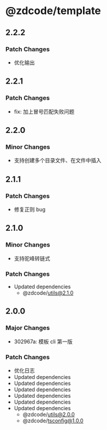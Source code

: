 # @zdcode/template

## 2.2.2

### Patch Changes

- 优化输出

## 2.2.1

### Patch Changes

- fix: 加上冒号匹配失败问题

## 2.2.0

### Minor Changes

- 支持创建多个目录文件、在文件中插入

## 2.1.1

### Patch Changes

- 修复正则 bug

## 2.1.0

### Minor Changes

- 支持驼峰转链式

### Patch Changes

- Updated dependencies
  - @zdcode/utils@2.1.0

## 2.0.0

### Major Changes

- 302967a: 模板 cli 第一版

### Patch Changes

- 优化日志
- Updated dependencies
- Updated dependencies
- Updated dependencies
- Updated dependencies
- Updated dependencies
- Updated dependencies
  - @zdcode/utils@2.0.0
  - @zdcode/tsconfig@1.0.0
